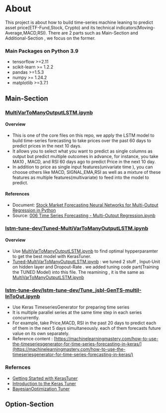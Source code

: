 # About
This project is about how to build time-series machine leaning to predict asset price(ETF-Fund,Stock, Crypto) and its technical indicators(Moving-Average,MACD,RSI). There are 2 parts such as Main-Section and Additional-Section , we focus on the former.
### Main Packages  on Python 3.9
- tensorflow >=2.11
- scikit-learn >= 1.2.2
- pandas >=1.5.3
- numpy >= 1.24.2
- matplotlib >=3.7.1

## Main-Section

### [MultiVarToManyOutputLSTM.ipynb](https://github.com/technqvi/TimeSeriesML-FinMarket/blob/main/MultiVarToManyOutputLSTM.ipynb)
#### Overview
- This is one of the core files on this repo,  we apply the LSTM model to build time-series forecasting to take prices over the past 60 days to predict prices in the next 10 days.
- It allows you to select what you want to predict as single columns as output but predict multiple outcomes in advance, for instance, you take MA10 , MACD, and RSI  60 days ago to predict Price in the next 10 day. 
- In addition to price as single input features(univariate time ),   you can choose others like MACD, SIGNAL,EMA,RSI as well as a mixture of these features as multiple features(multivariate) to feed into the model to predict. 
#### References
- Document: [Stock Market Forecasting Neural Networks for Multi-Output Regression in Python](https://www.relataly.com/stock-price-prediction-multi-output-regression-using-neural-networks-in-python/5800/)
- Source: [006 Time Series Forecasting - Multi-Output Regression.ipynb](https://github.com/flo7up/relataly-public-python-tutorials/blob/master/006%20Time%20Series%20Forecasting%20-%20Multi-Output%20Regression.ipynb)

### [lstm-tune-dev/Tuned-MultiVarToManyOutputLSTM.ipynb](https://github.com/technqvi/TimeSeriesML-FinMarket/blob/main/lstm-tune-dev/Tuned-MultiVarToManyOutputLSTM.ipynb)
#### Overview
- Use  [MultiVarToManyOutputLSTM.ipynb](https://github.com/technqvi/TimeSeriesML-FinMarket/blob/main/MultiVarToManyOutputLSTM.ipynb)  to find optimal hypperparamter to get the best model with KerasTuner.
- [Tuned-MultiVarToManyOutputLSTM.ipynb](https://github.com/technqvi/TimeSeriesML-FinMarket/blob/main/lstm-tune-dev/Tuned-MultiVarToManyOutputLSTM.ipynb) : we tuned 2 stuff ,   Input-Unit on hidden layer and Dropout-Rate . we added tuning code part(Training the TUNED Model) into this file. The reamining , it is  the same as  [MultiVarToManyOutputLSTM.ipynb](https://github.com/technqvi/TimeSeriesML-FinMarket/blob/main/MultiVarToManyOutputLSTM.ipynb) 

### [lstm-tune-dev/lstm-tune-dev/Tune_jsbl-GenTS-multiI-InToOut.ipynb](https://github.com/technqvi/TimeSeriesML-FinMarket/blob/main/lstm-tune-dev/Tune_jsbl-GenTS-multiI-InToOut.ipynb)
- Use Keras TimeseriesGenerator for preparing time series  
- It is multiple parallel series at the same time step in each series concurrently.
- For example, take Price,MACD, RSI in the past 20 days to predict each of them in the next 5 days simultaneously.  each of them forecasts future value on its own separately. 
- Reference content : [https://machinelearningmastery.com/how-to-use-the-timeseriesgenerator-for-time-series-forecasting-in-keras/](https://machinelearningmastery.com/how-to-use-the-timeseriesgenerator-for-time-series-forecasting-in-keras/)
 
### Refernces
- [Getting Started with KerasTuner](https://keras.io/guides/keras_tuner/getting_started/)
- [Introduction to the Keras Tuner](https://www.tensorflow.org/tutorials/keras/keras_tuner)
- [BayesianOptimization Tuner](https://keras.io/api/keras_tuner/tuners/bayesian/)

## Option-Section
